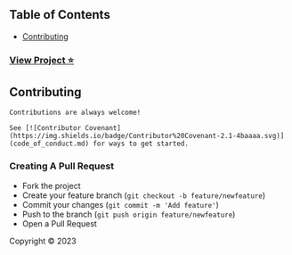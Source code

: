 # 

## Table of Contents

- [Contributing](#contributing)

### [View Project :star:](https://.github.io/)

## Contributing

    Contributions are always welcome!

    See [![Contributor Covenant](https://img.shields.io/badge/Contributor%20Covenant-2.1-4baaaa.svg)](code_of_conduct.md) for ways to get started.

### Creating A Pull Request

- Fork the project
- Create your feature branch (`git checkout -b feature/newfeature`)
- Commit your changes (`git commit -m 'Add feature'`)
- Push to the branch (`git push origin feature/newfeature`)
- Open a Pull Request

Copyright &copy; 2023 
